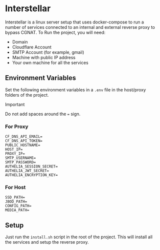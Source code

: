 # Interstellar

Interstellar is a linux server setup that uses docker-compose to run a number of services connected to an internal and external reverse proxy to bypass CGNAT. To Run the project, you will need:

- Domain
- Cloudflare Account
- SMTP Account (for example, gmail)
- Machine with public IP address
- Your own machine for all the services

## Environment Variables

Set the following environment variables in a `.env` file in the host/proxy folders of the project.

> [!IMPORTANT]
> Do not add spaces around the `=` sign.

### For Proxy

``` env
CF_DNS_API_EMAIL=
CF_DNS_API_TOKEN=
PUBLIC_HOSTNAME=
HOST_IP=
PROXY_IP=
SMTP_USERNAME=
SMTP_PASSWORD=
AUTHELIA_SESSION_SECRET=
AUTHELIA_JWT_SECRET=
AUTHELIA_ENCRYPTION_KEY=
```

### For Host

``` env
SSD_PATH=
JBOD_PATH=
CONFIG_PATH=
MEDIA_PATH=
```

## Setup

Just run the `install.sh` script in the root of the project. This will install all the services and setup the reverse proxy.
